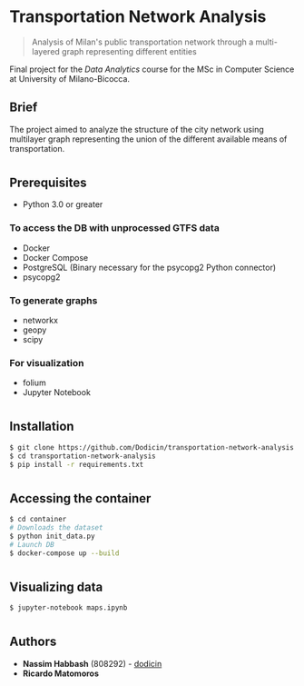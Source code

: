 # Transportation Network Analysis
> Analysis of Milan's public transportation network through a multi-layered graph representing different entities

Final project for the *Data Analytics* course for the MSc in Computer Science at University of Milano-Bicocca.

## Brief

The project aimed to analyze the structure of the city network using multilayer graph representing the union of the different available means of transportation.

#
## Prerequisites

* Python 3.0 or greater

### To access the DB with unprocessed GTFS data
* Docker
* Docker Compose
* PostgreSQL (Binary necessary for the psycopg2 Python connector)
* psycopg2

### To generate graphs
* networkx
* geopy
* scipy

### For visualization
* folium
* Jupyter Notebook

#
## Installation
```sh
$ git clone https://github.com/Dodicin/transportation-network-analysis
$ cd transportation-network-analysis
$ pip install -r requirements.txt
```
#
## Accessing the container
```sh
$ cd container
# Downloads the dataset
$ python init_data.py
# Launch DB
$ docker-compose up --build
``` 
#
## Visualizing data
```sh
$ jupyter-notebook maps.ipynb
``` 


#
## Authors

* **Nassim Habbash** (808292) - [dodicin](https://github.com/dodicin)
* **Ricardo Matomoros** 